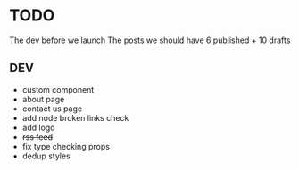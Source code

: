 # TODO

The dev before we launch
The posts we should have 6 published + 10 drafts

## DEV

* custom component
* about page
* contact us page
* add node broken links check
* add logo
* ~~rss feed~~
* fix type checking props
* dedup styles
